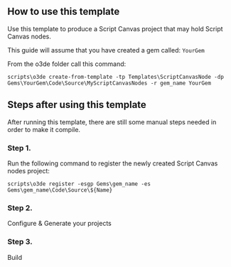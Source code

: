 ## How to use this template

Use this template to produce a Script Canvas project that may hold Script Canvas nodes. 

This guide will assume that you have created a gem called: `YourGem`

From the o3de folder call this command:

```
scripts\o3de create-from-template -tp Templates\ScriptCanvasNode -dp Gems\YourGem\Code\Source\MyScriptCanvasNodes -r gem_name YourGem
```

## Steps after using this template

After running this template, there are still some manual steps needed in order to make it compile.

### Step 1.

Run the following command to register the newly created Script Canvas nodes project:

```
scripts\o3de register -esgp Gems\gem_name -es Gems\gem_name\Code\Source\${Name}
```

### Step 2.

Configure & Generate your projects

### Step 3. 

Build